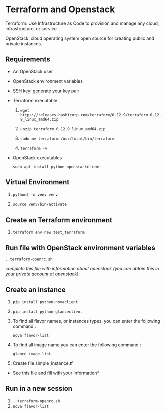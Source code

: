 # Terraform and Openstack

Terraform: Use Infrastructure as Code to provision and manage any cloud, infrastructure, or service

OpenStack: cloud operating system open source for creating public and private instances. 

## Requirements

- An OpenStack user
- OpenStack environment variables
- SSH key: generate your key pair
- Terraform executable

   1. `wget https://releases.hashicorp.com/terraform/0.12.9/terraform_0.12.9_linux_amd64.zip`

   2. `unzip terraform_0.12.9_linux_amd64.zip`

   3. `sudo mv terraform /usr/local/bin/terraform`

   4. `terraform -v`

- OpenStack executables

    `sudo apt install python-openstackclient`

## Virtual Environment

1. `python3 -m venv venv`

2. `source venv/bin/activate`

## Create an Terraform environment

1. `terraform env new test_terraform`

## Run file with OpenStack environment variables
`. terraform-openrc.sh`

*complete this file with information about openstack (you can obtain this in your private account at openstack)*

## Create an instance

1. `pip install python-novaclient`
2. `pip install python-glanceclient`
3. To find all flavor names, or instances types, you can enter the following command :

    `nova flavor-list`

4. To find all image name you can enter the following command :

    `glance image-list`

5. Create file simple_instance.tf

* See this file and fill with your information*


## Run in a new session

1. `. terraform-openrc.sh`
3. `nova flavor-list`


